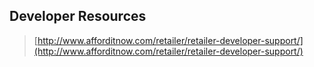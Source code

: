 ## Developer Resources

> [http://www.afforditnow.com/retailer/retailer-developer-support/](http://www.afforditnow.com/retailer/retailer-developer-support/)
